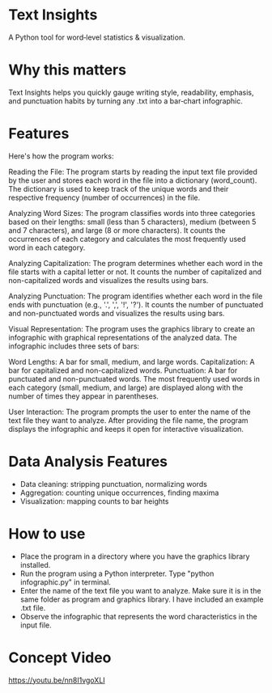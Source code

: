 # Text Insights
 A Python tool for word‑level statistics & visualization.
# Why this matters

Text Insights helps you quickly gauge writing style, readability, emphasis, and punctuation habits by turning any .txt into a bar‑chart infographic.

# Features
Here's how the program works:

Reading the File: The program starts by reading the input text file provided by the user and stores each word in the file into a dictionary (word_count). The dictionary is used to keep track of the unique words and their respective frequency (number of occurrences) in the file.

Analyzing Word Sizes: The program classifies words into three categories based on their lengths: small (less than 5 characters), medium (between 5 and 7 characters), and large (8 or more characters). It counts the occurrences of each category and calculates the most frequently used word in each category.

Analyzing Capitalization: The program determines whether each word in the file starts with a capital letter or not. It counts the number of capitalized and non-capitalized words and visualizes the results using bars.

Analyzing Punctuation: The program identifies whether each word in the file ends with punctuation (e.g., '.', ',', '!', '?'). It counts the number of punctuated and non-punctuated words and visualizes the results using bars.

Visual Representation: The program uses the graphics library to create an infographic with graphical representations of the analyzed data. The infographic includes three sets of bars:

Word Lengths: A bar for small, medium, and large words.
Capitalization: A bar for capitalized and non-capitalized words.
Punctuation: A bar for punctuated and non-punctuated words.
The most frequently used words in each category (small, medium, and large) are displayed along with the number of times they appear in parentheses.

User Interaction: The program prompts the user to enter the name of the text file they want to analyze. After providing the file name, the program displays the infographic and keeps it open for interactive visualization.


# Data Analysis Features

* Data cleaning: stripping punctuation, normalizing words
* Aggregation: counting unique occurrences, finding maxima
* Visualization: mapping counts to bar heights

# How to use

- Place the program in a directory where you have the graphics library installed.
- Run the program using a Python interpreter. Type "python infographic.py" in terminal.
- Enter the name of the text file you want to analyze. Make sure it is in the same folder as program and graphics library. I have included an example .txt file.
- Observe the infographic that represents the word characteristics in the input file.

# Concept Video
https://youtu.be/nn8I1vgoXLI
